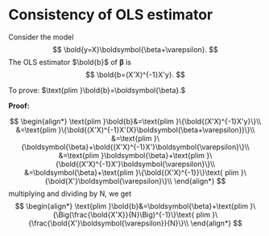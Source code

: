 # Consistency of OLS estimator

Consider the model
$$
\bold{y=X}\boldsymbol{\beta+\varepsilon}.
$$
The OLS estimator $\bold{b}$ of $\boldsymbol{\beta}$ is
$$
\bold{b=(X'X)^{-1}X'y}.
$$

To prove: $\text{plim }\bold{b}=\boldsymbol{\beta}.$

**Proof:**

$$
\begin{align*}
\text{plim }\bold{b}&=\text{plim }\{\bold{(X'X)^{-1}X'y}\}\\
&=\text{plim }\{\bold{(X'X)^{-1}X'(X}\boldsymbol{\beta+\varepsilon})\}\\
&=\text{plim }\{\boldsymbol{\beta}+\bold{(X'X)^{-1}X'}\boldsymbol{\varepsilon}\}\\
&=\text{plim }\boldsymbol{\beta}+\text{plim }\{\bold{(X'X)^{-1}X'}\boldsymbol{\varepsilon}\}\\
&=\boldsymbol{\beta}+\text{plim }\{\bold{(X'X)^{-1}}\}\text{ plim }\{\bold{X'}\boldsymbol{\varepsilon}\}\\
\end{align*}
$$
multiplying and dividing by N, we get
$$
\begin{align*}
\text{plim }\bold{b}&=\boldsymbol{\beta}+\text{plim }\{\Big(\frac{\bold{X'X}}{N}\Big)^{-1}\}\text{ plim }\{\frac{\bold{X'}\boldsymbol{\varepsilon}}{N}\}\\
\end{align*}
$$
